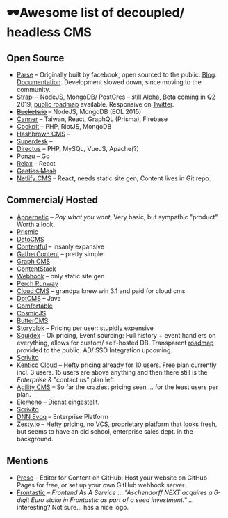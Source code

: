 # 🕶️Awesome list of decoupled/ headless CMS

## Open Source
* [Parse](https://parseplatform.org/) – Originally built by facebook, open sourced to the public. [Blog](https://blog.parseplatform.org/). [Documentation](https://docs.parseplatform.org/). Development slowed down, since moving to the community.
* [Strapi](https://strapi.io/) – NodeJS, MongoDB/ PostGres – still Alpha, Beta coming in Q2 2019, [public roadmap](https://github.com/strapi/strapi/projects/1) available. Responsive on [Twitter](https://twitter.com/strapijs).
* [~~Buckets.io~~](http://buckets.io/) – NodeJS, MongoDB (EOL 2015)
* [Canner](https://www.canner.io) – Taiwan, React, GraphQL (Prisma), Firebase
* [Cockpit](http://getcockpit.com) – PHP, RiotJS, MongoDB
* [Hashbrown CMS](http://hashbrown.rocks) – 
* [Superdesk](https://www.superdesk.org) – 
* [Directus](https://directus.app) – PHP, MySQL, VueJS, Apache(?)
* [Ponzu](https://ponzu-cms.org) – Go
* [Relax](https://github.com/relax/relax/) – React
* [~~Gentics Mesh~~](https://getmesh.io)
* [Netlify CMS](https://www.netlifycms.org/) – React, needs static site gen, Content lives in Git repo.

## Commercial/ Hosted
* [Appernetic](https://appernetic.io/) – *Pay what you want*, Very basic, but sympathic "product". Worth a look.
* [Prismic](http://prismic.io)
* [DatoCMS](https://www.datocms.com)
* [Contentful](https://contentful.com) – insanly expansive
* [GatherContent](https://gathercontent.com) – pretty simple
* [Graph CMS](https://graphcms.com)
* [ContentStack](https://www.contentstack.com)
* [Webhook](webhook.com) – only static site gen
* [Perch Runway](https://perchrunway.com)
* [Cloud CMS](https://www.cloudcms.com) – grandpa knew win 3.1 and paid for cloud cms
* [DotCMS](http://dotcms.com/) – Java
* [Comfortable](https://comfortable.io)
* [CosmicJS](https://cosmicjs.com)
* [ButterCMS](https://buttercms.com)
* [Storyblok](https://www.storyblok.com) – Pricing per user: stupidly expensive
* [Squidex](https://squidex.io) – Ok pricing, Event sourcing: Full history + event handlers on everything, allows for custom/ self-hosted DB. Transparent [roadmap](https://trello.com/b/KakM4F3S/squidex-roadmap) provided to the public. AD/ SSO Integration upcoming.
* [Scrivito](https://scrivito.com)
* [Kentico Cloud](https://kenticocloud.com/) – Hefty pricing already for 10 users. Free plan currently incl. 3 users. 15 users are above anything and then there still is the _Enterprise_ & "contact us" plan left.
* [Agility CMS](https://agilitycms.com/) – So far the craziest pricing seen … for the least users per plan.
* [~~Elemeno~~](http://elemeno.io/) – Dienst eingestellt.
* [Scrivito](https://scrivito.com)
* [DNN Evoq](https://www.dnnsoftware.com/products) – Enterprise Platform
* [Zesty.io](https://www.zesty.io/) – Hefty pricing, no VCS, proprietary platform that looks fresh, but seems to have an old school, enterprise sales dept. in the background.

## Mentions
* [Prose](http://prose.io/#about) – Editor for Content on GitHub: Host your website on GitHub Pages for free, or set up your own GitHub webhook server.
* [Frontastic](https://www.frontastic.cloud/) – *Frontend As A Service* … _"Aschendorff NEXT acquires a 6-digit Euro stake in Frontastic as part of a seed investment."_ … interesting? Not sure… has a nice logo.
